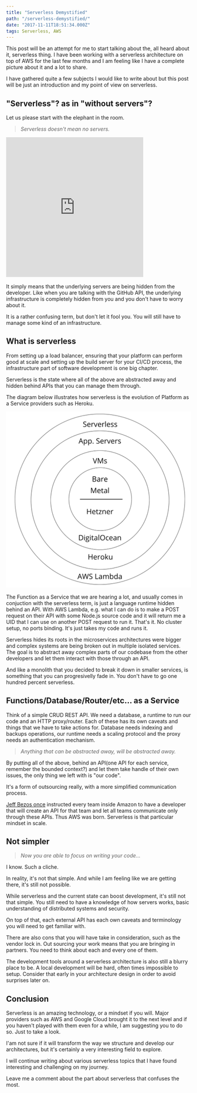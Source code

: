 ```yaml
---
title: "Serverless Demystified"
path: "/serverless-demystified/"
date: "2017-11-11T18:51:34.000Z"
tags: Serverless, AWS
---
```


This post will be an attempt for me to start talking about the, all heard about it, serverless thing. I have been working with a serverless architecture on top of AWS for the last few months and I am feeling like I have a complete picture about it and a lot to share.

I have gathered quite a few subjects I would like to write about but this post will be just an introduction and my point of view on serverless.

## "Serverless"? as in "without servers"?
Let us please start with the elephant in the room.

> *Serverless doesn't mean no servers.*

<iframe src="https://giphy.com/embed/j2nATOAdRgYZq" width="374" height="380" frameBorder="0" class="giphy-embed" allowFullScreen></iframe>

It simply means that the underlying servers are being hidden from the developer. Like when you are talking with the GitHub API, the underlying infrastructure is completely hidden from you and you don't have to worry about it.

It is a rather confusing term, but don't let it fool you. You will still have to manage some kind of an infrastructure.

## What is serverless
From setting up a load balancer, ensuring that your platform can perform good at scale and setting up the build server for your CI/CD process, the infrastructure part of software development is one big chapter.

Serverless is the state where all of the above are abstracted away and hidden behind APIs that you can manage them through.

The diagram below illustrates how serverless is the evolution of Platform as a Service providers such as Heroku.

![Serverless diagram](./serverless.png)

The Function as a Service that we are hearing a lot, and usually comes in conjuction with the serverless term, is just a language runtime hidden behind an API. With AWS Lambda, e.g. what I can do is to make a POST request on their API with some Node.js source code and it will return me a UID that I can use on another POST request to run it. That's it. No cluster setup, no ports binding. It's just takes my code and runs it.

Serverless hides its roots in the microservices architectures were bigger and complex systems are being broken out in multiple isolated services. The goal is to abstract away complex parts of our codebase from the other developers and let them interact with those through an API.

And like a monolith that you decided to break it down in smaller services, is something that you can progresivelly fade in. You don't have to go one hundred percent serverless.

## Functions/Database/Router/etc... as a Service

Think of a simple CRUD REST API. We need a database, a runtime to run our code and an HTTP proxy/router. Each of these has its own caveats and things that we have to take actions for. Database needs indexing and backups operations, our runtime needs a scaling protocol and the proxy needs an authentication mechanism.

> *Anything that can be abstracted away, will be abstracted away.*

By putting all of the above, behind an API(one API for each service, remember the bounded context?) and let them take handle of their own issues, the only thing we left with is "our code".

It's a form of outsourcing really, with a more simplified communication process.

[Jeff Bezos once](https://plus.google.com/+RipRowan/posts/eVeouesvaVX) instructed every team inside Amazon to have a developer that will create an API for that team and let all teams communicate only through these APIs. Thus AWS was born. Serverless is that particular mindset in scale.

## Not simpler

> *Now you are able to focus on writing your code...*

I know. Such a cliche.

In reality, it's not that simple. And while I am feeling like we are getting there, it's still not possible.

While serverless and the current state can boost development, it's still not that simple. You still need to have a knowledge of how servers works, basic understanding of distributed systems and security.

On top of that, each external API has each own caveats and terminology you will need to get familiar with.

There are also cons that you will have take in consideration, such as the vendor lock in. Out sourcing your work means that you are bringing in partners. You need to think about each and every one of them.

The development tools around a serverless architecture is also still a blurry place to be. A local development will be hard, often times impossible to setup. Consider that early in your architecture design in order to avoid surprises later on.

## Conclusion
Serverless is an amazing technology, or a mindset if you will. Major providers such as AWS and Google Cloud brought it to the next level and if you haven't played with them even for a while, I am suggesting you to do so. Just to take a look.

I'am not sure if it will transform the way we structure and develop our architectures, but it's certainly a very interesting field to explore.

I will continue writing about various serverless topics that I have found interesting and challenging on my journey.

Leave me a comment about the part about serverless that confuses the most.
